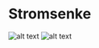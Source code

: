 # Stromsenke
![alt text](https://github.com/MrJoiny/Stromsenke/blob/master/1_1.PNG)
![alt text](https://github.com/MrJoiny/Stromsenke/blob/master/1_2.PNG)
